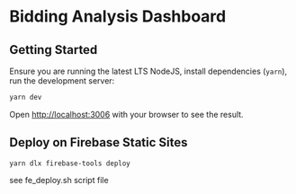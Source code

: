 # Bidding Analysis Dashboard

## Getting Started

Ensure you are running the latest LTS NodeJS, install dependencies (`yarn`), run the development server:

```bash
yarn dev

```

Open [http://localhost:3006](http://localhost:3006) with your browser to see the result.


## Deploy on Firebase Static Sites

```
yarn dlx firebase-tools deploy
```
see fe_deploy.sh script file